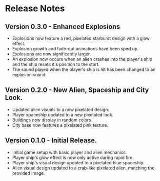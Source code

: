 # Release Notes

## Version 0.3.0 - Enhanced Explosions

- Explosions now feature a red, pixelated starburst design with a glow effect.
- Explosion growth and fade-out animations have been sped up.
- Explosions are now significantly larger.
- An explosion now occurs when an alien crashes into the player's ship and the ship resets it's position to the start.
- The sound played when the player's ship is hit has been changed to an explosion sound.

## Version 0.2.0 - New Alien, Spaceship and City Look.

- Updated alien visuals to a new pixelated design.
- Player spaceship updated to a new pixelated look.
- Buildings now display in random colors.
- City base now features a pixelated pink texture.

## Version 0.1.0 - Initial Release.

- Initial game setup with basic player and alien mechanics.
- Player ship's glow effect is now only active during rapid fire.
- Player ship's visual design updated to a pixelated blue spaceship.
- Alien visual design updated to a crab-like pixelated alien, matching the provided image. 